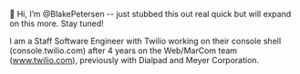 👋 Hi, I’m @BlakePetersen -- just stubbed this out real quick but will expand on this more. Stay tuned!

I am a Staff Software Engineer with Twilio working on their console shell (console.twilio.com) after 4 years on the Web/MarCom team (www.twilio.com), previously with Dialpad and Meyer Corporation. 

<!---
BlakePetersen/BlakePetersen is a ✨ special ✨ repository because its `README.md` (this file) appears on your GitHub profile.
You can click the Preview link to take a look at your changes.
--->
